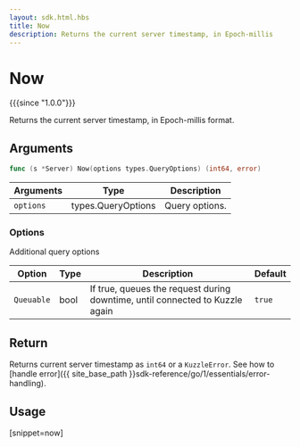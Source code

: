 ```yaml
---
layout: sdk.html.hbs
title: Now
description: Returns the current server timestamp, in Epoch-millis
---
```


# Now

{{{since "1.0.0"}}}

Returns the current server timestamp, in Epoch-millis format.

## Arguments

```go
func (s *Server) Now(options types.QueryOptions) (int64, error)
```

| Arguments | Type         | Description                           |
| --------- | ------------ | ------------------------------------- |
| `options` | types.QueryOptions | Query options. |

### **Options**

Additional query options

| Option     | Type   | Description                       | Default |
| ---------- | ------- | --------------------------------- | ------- |
| `Queuable` | bool | If true, queues the request during downtime, until connected to Kuzzle again | `true`  |

## Return

Returns current server timestamp as `int64` or a `KuzzleError`. See how to [handle error]({{ site_base_path }}sdk-reference/go/1/essentials/error-handling).

## Usage

[snippet=now]
